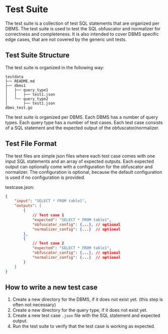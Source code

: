 # Test Suite

The test suite is a collection of test SQL statements that are organized per DBMS. The test suite is used to test the SQL obfuscator and normalizer for correctness and completeness. It is also intended to cover DBMS specific edge cases, that are not covered by the generic unit tests.

## Test Suite Structure

The test suite is organized in the following way:

```text
testdata
├── README.md
├── dbms1
│   ├── query_type1
│   │   ├── test1.json
│   └── query_type2
│       ├── test1.json
dbms_test.go
```

The test suite is organized per DBMS. Each DBMS has a number of query types. Each query type has a number of test cases. Each test case consists of a SQL statement and the expected output of the obfuscator/normalizer.

## Test File Format

The test files are simple json files where each test case comes with one input SQL statements and an array of expected outputs. 
Each expected output can optionally come with a configuration for the obfuscator and normalizer. The configuration is optional, because the default configuration is used if no configuration is provided.

testcase.json:

```json
{
    "input": "SELECT * FROM table1",
    "outputs": [
        {
            // Test case 1
            "expected": "SELECT * FROM table1",
            "obfuscator_config": {...}, // optional
            "normalizer_config": {...}  // optional
        },
        {
            // Test case 2
            "expected": "SELECT * FROM table1",
            "obfuscator_config": {...}, // optional
            "normalizer_config": {...}  // optional
        }
    ]
}
```

## How to write a new test case

1. Create a new directory for the DBMS, if it does not exist yet. (this step is often not necessary)
2. Create a new directory for the query type, if it does not exist yet.
3. Create a new test case `.json` file with the SQL statement and expected output.
4. Run the test suite to verify that the test case is working as expected.

